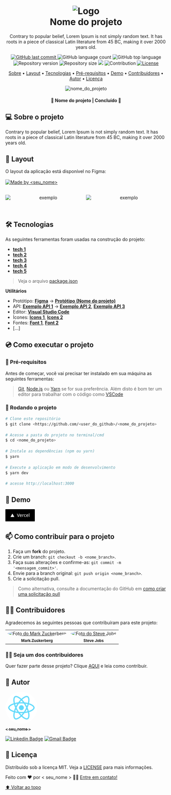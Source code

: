 <!-- 
1. Lembrando, você não precisa seguir esse template a risca. Use seu cérebro.
2. Remova todos so comentários antes de subir seu projeto para o GitHub.'
3. Usando link local e link externo nas imagens.
   - Se o diretório ".github" não existir, crie-o na raiz do seu projeto.
   1. Local: <img src=".github/nome_da_imagem.png">  
   2. Externo: <img src="https://exemplo.com/nome_da_imagem.png">  
-->

<!-- Logo or Banner -->
<!-- Seu projeto pode ter Logo, Nome ou Logo e Banner. -->
<h1 align="center" id="project_name">
  <br />
  <!-- Link externo ou local(.github). -->
  <img src="https://cdn.pixabay.com/photo/2014/07/13/19/17/wheel-392715_960_720.png" alt="Logo" height="125" width="125">
  <br />
  Nome do projeto
  <br />
</h1>

<!-- Description -->
<!-- Pequena descrição do projeto. -->
<p align="center">Contrary to popular belief, Lorem Ipsum is not simply random text. It has roots in a piece of classical Latin literature from 45 BC, making it over 2000 years old.</p>

<!-- Badges -->
<!-- 
Aqui peguei como base repo do React(https://github.com/facebook/react) para setar as badges. 
Para mais Badges, acesse: https://shields.io/
-->
<p align="center">
  <!-- GitHub last commit -->
  <a href="">
    <img alt="GitHub last commit" src="https://img.shields.io/github/last-commit/facebook/react?color=%235965E0">
  </a>
  <!-- GitHub language count -->
  <img alt="GitHub language count" src="https://img.shields.io/github/languages/count/facebook/react?color=%235965E0">
  <!-- GitHub top language -->
  <img alt="GitHub top language" src="https://img.shields.io/github/languages/top/facebook/react?color=%235965E0">
  <!-- Repository version -->
  <img alt="Repository version" src="https://img.shields.io/github/package-json/v/facebook/react?color=%235965E0">
  <!-- Repository size -->
  <img alt="Repository size" src="https://img.shields.io/github/repo-size/facebook/react?color=%235965E0">
  <!-- Repository status -->
  <img src="https://www.repostatus.org/badges/latest/active.svg">
  <!-- Contribution -->
  <img src="https://img.shields.io/badge/contribution-welcome-235965E0" alt="Contribution">
  <!-- Link repo -->
  <a href="link repo">
    <img src="https://img.shields.io/github/license/facebook/react?color=%235965E0" alt="License">
  </a>
</p>

<!-- Table content -->
<!-- Adicione seus tópicos, ex: -->
<p align="center">
 <a href="#about">Sobre</a> •
 <a href="#layout">Layout</a> • 
 <a href="#technologies">Tecnologias</a> • 
 <a href="#prerequisites">Pré-requisitos</a> •
 <a href="#demo">Demo</a> • 
 <a href="#contributors">Contribuidores</a> • 
 <a href="#author">Autor</a> • 
 <a href="#license">Licença</a>
</p>

<!-- main image -->
<p align="center">
  <!-- Link externo ou local(.github). -->
  <img src="https://semantic-ui.com/images/wireframe/image.png" alt="nome_do_projeto">
</p>

<!-- Project Status -->
<h4 align="center">
  	🚧 Nome do projeto | Concluído 🚧
</h4>

<!-- Description 2 -->
<!-- Descreva seu projeto. -->
<h2 id="about">
💻 Sobre o projeto
</h2>
Contrary to popular belief, Lorem Ipsum is not simply random text. It has roots in a piece of classical Latin literature from 45 BC, making it over 2000 years old.

<!-- Layout -->
<!-- Substitua pelo link do layout no Figma (https://www.figma.com) -->
<h2 id="layout">🎨 Layout</h2>
O layout da aplicação está disponível no Figma:
<br /><br />
<a href="https://exemplo.com">
  <img alt="Made by <seu_nome>" src="https://img.shields.io/badge/Acessar%20Layout%20-Figma-%235965E0">
</a>
<br /><br />
<!-- Link externo ou local(.github). -->
<p align="center" style="display: flex; align-items: flex-start; justify-content: center;">
  <img src="https://semantic-ui.com/images/wireframe/image.png" width="400px" alt="exemplo">

  <img src="https://semantic-ui.com/images/wireframe/image.png" width="400px" alt="exemplo">
</p>

<!-- Technologies -->
<!-- [nome_da_tech](https://exemplo.com)-->
<br />
<h2 id="technologies">🛠 Tecnologias</h2>

As seguintes ferramentas foram usadas na construção do projeto:

- **[tech 1](https://exemplo.com)**
- **[tech 2](https://exemplo.com)**
- **[tech 3](https://exemplo.com)**
- **[tech 4](https://exemplo.com)**
- **[tech 5](https://exemplo.com)**

> Veja o arquivo [package.json](https://github.com/<user_do_github>/<nome_do_projeto>/package.json>)

**Utilitários**

- Protótipo: **[Figma](https://www.figma.com/)** → **[Protótipo (Nome do projeto)](https://www.figma.com)**
- API: **[Exemplo API 1](https://exemplo.com)** → **[Exemplo API 2](https://exemplo.com)**, **[Exemplo API 3](https://exemplo.com)**
- Editor: **[Visual Studio Code](https://code.visualstudio.com/)**
- Ícones: **[Icons 1](https://exemplo.com)**, **[Icons 2](https://exemplo.com)**
- Fontes: **[Font 1](https://exemplo.com)**, **[Font 2](https://exemplo.com)**
- [...]

<!-- Prerequisites -->
<h2 id="prerequisites">💿 Como executar o projeto</h2>

### 🧰 Pré-requisitos

Antes de começar, você vai precisar ter instalado em sua máquina as seguintes ferramentas:

> [Git](https://git-scm.com), [Node.js](https://nodejs.org/en/) ou [Yarn](https://yarnpkg.com/) se for sua preferência.
> Além disto é bom ter um editor para trabalhar com o código como [VSCode](https://code.visualstudio.com/)

### 🧭 Rodando o projeto

```bash
# Clone este repositório
$ git clone <https://github.com/<user_do_github>/<nome_do_projeto>

# Acesse a pasta do projeto no terminal/cmd
$ cd <nome_do_projeto>

# Instale as dependências (npm ou yarn)
$ yarn

# Execute a aplicação em modo de desenvolvimento
$ yarn dev

# acesse http://localhost:3000
```

<!-- Demo -->
<h2 id="demo">🧪 Demo</h2>
 <!-- Se você for usar está imagem, baixe-a e cole no diretório ".github". -->
<!-- Substitua "http://localhost:3000" pela a URL do seu projeto hospedado. -->
<a href="http://localhost:3000">
<!-- Link externo ou local(.github). -->
  <img src=".github/vercel_button.png">  
</a>

 <!-- Contributors -->
<h2 id="contributors">📫 Como contribuir para o projeto</h2>

1.  Faça um **fork** do projeto.
2.  Crie um branch: `git checkout -b <nome_branch>`.
3.  Faça suas alterações e confirme-as: `git commit -m '<mensagem_commit>'`.
4.  Envie para a branch original: `git push origin <nome_branch>`.
5.  Crie a solicitação pull.

> Como alternativa, consulte a documentação do GitHub em [como criar uma solicitação pull](https://help.github.com/en/github/collaborating-with-issues-and-pull-requests/creating-a-pull-request)

## 👨‍💻 Contribuidores

Agradecemos às seguintes pessoas que contribuíram para este projeto:
<!-- 
Se você já tem experiência, use o bot para automatizar esse processo.
https://allcontributors.org/docs/en/bot/overview
-->
<table>
  <tr>
    <td align="center">
      <a href="#">
        <img style="border-radius: 50%;" src="https://s2.glbimg.com/FUcw2usZfSTL6yCCGj3L3v3SpJ8=/smart/e.glbimg.com/og/ed/f/original/2019/04/25/zuckerberg_podcast.jpg" width="100px;" alt="Foto do Mark Zuckerberg"/><br>
        <sub>
          <b>Mark Zuckerberg</b>
        </sub>
      </a>
    </td>
    <td align="center">
      <a href="#">
        <img style="border-radius: 50%;" src="https://miro.medium.com/max/360/0*1SkS3mSorArvY9kS.jpg" width="100px;" alt="Foto do Steve Jobs"/><br>
        <sub>
          <b>Steve Jobs</b>
        </sub>
      </a>
    </td>
  </tr>
</table>

### 🙋‍♂️ Seja um dos contribuidores

<!-- 
Crie um arquivo chamado "CONTRIBUTING.md" e cole o conteúdo do link, deixe-o na raiz do seu projeto. Link do conteúdo: https://raw.githubusercontent.com/unform/unform/main/.github/CONTRIBUTING.md 
-->

Quer fazer parte desse projeto? Clique [AQUI](CONTRIBUTING.md) e leia como contribuir.

<!-- Author -->
<!-- Link do avatar do seu GitHub. -->
<h2 id="author">🦸 Autor</h2>
<a href="#">
<!-- Link externo ou local(.github). -->
 <img style="border-radius: 50%;" src="https://raw.githubusercontent.com/github/explore/80688e429a7d4ef2fca1e82350fe8e3517d3494d/topics/react/react.png" width="100px;" alt="<seu_nome>"/>
 <br />
 <sub><b>< seu_nome ></b></sub></a>

[![Linkedin Badge](https://img.shields.io/badge/-Linkedin-blue?style=flat-square&logo=Linkedin&logoColor=white&link=<seu_linkedin>)](seu_linkedin)
[![Gmail Badge](https://img.shields.io/badge/-Gmail-c14438?style=flat-square&logo=Gmail&logoColor=white&link=mailto:<seu_email>)](mailto:<seu_email>)

<!-- License -->
<!-- Crie a licença quando inciar seu projeto. -->
<h2 id="license">📝 Licença</h2>

Distribuído sob a licença MIT. Veja a [LICENSE](https://<repo_link>/LICENSE) para mais informações.

Feito com ❤️ por < seu_nome > 👋🏽 [Entre em contato!](seu_linkedin)

<!-- Back to top -->
[⬆ Voltar ao topo](#project_name)<br />
